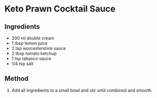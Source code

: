 # Keto Prawn Cocktail Sauce

## Ingredients

- 200 ml double cream
- 1 tbsp lemon juice
- 2 tsp worcestershire sauce
- 2 tbsp tomato ketchup
- 1 tsp tabasco sauce
- 1/4 tsp salt

## Method

1. Add all ingredients to a small bowl and stir until combined and smooth.
